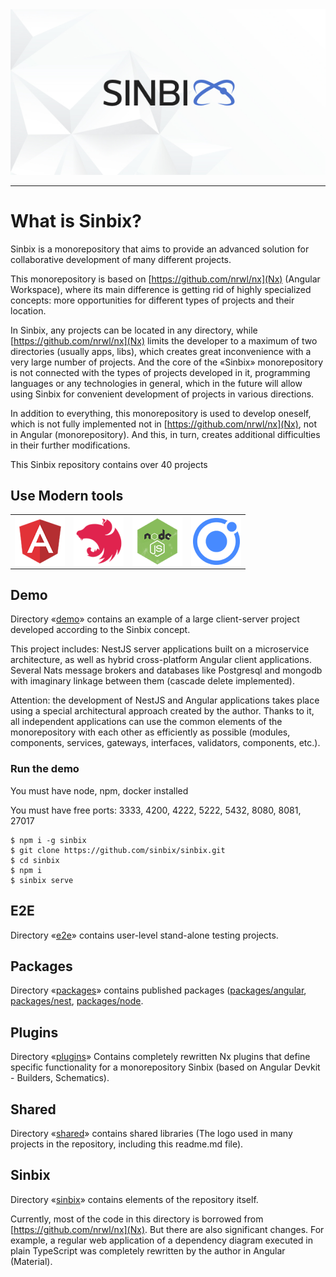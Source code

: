 <img src="/shared/public/logo/logo-preview.jpeg" alt="Sinbix">

<hr>

# What is Sinbix?

Sinbix is ​​a monorepository that aims to provide an advanced solution for collaborative development of many different projects.

This monorepository is based on [https://github.com/nrwl/nx](Nx) (Angular Workspace), where its main difference is getting rid of highly specialized concepts: more opportunities for different types of projects and their location.

In Sinbix, any projects can be located in any directory, while [https://github.com/nrwl/nx](Nx) limits the developer to a maximum of two directories (usually apps, libs), which creates great inconvenience with a very large number of projects. And the core of the «Sinbix» monorepository is not connected with the types of projects developed in it, programming languages ​​or any technologies in general, which in the future will allow using Sinbix for convenient development of projects in various directions.

In addition to everything, this monorepository is used to develop oneself, which is not fully implemented not in [https://github.com/nrwl/nx](Nx), not in Angular (monorepository). And this, in turn, creates additional difficulties in their further modifications.

This Sinbix repository contains over 40 projects

## Use Modern tools

<table style="text-align:center;">
<tr>
<td>
<a href="https://angular.io/" target="_blank">
<img src="/shared/public/tools/angular.png" width="80" valign="middle" />
</a> 
</td>
<td>
<a href="https://nestjs.com/" target="_blank">
<img src="/shared/public/tools/nest.png" width="80" valign="middle" />
</a> 
</td>
<td>
<a href="https://nodejs.org/" target="_blank">
<img src="/shared/public/tools/nodejs.png" width="80" valign="middle" />
</a> 
</td>
<td>
<a href="https://ionicframework.com/" target="_blank">
<img src="/shared/public/tools/ionic.png" width="80" valign="middle" />
</a> 
</td>
</tr>
</table>

## Demo

Directory «[demo](demo)» сontains an example of a large client-server project developed according to the Sinbix concept.

This project includes: NestJS server applications built on a microservice architecture, as well as hybrid cross-platform Angular client applications. Several Nats message brokers and databases like Postgresql and mongodb with imaginary linkage between them (сascade delete implemented).

Attention: the development of NestJS and Angular applications takes place using a special architectural approach created by the author. Thanks to it, all independent applications can use the common elements of the monorepository with each other as efficiently as possible (modules, components, services, gateways, interfaces, validators, components, etc.).

### Run the demo

You must have node, npm, docker installed

You must have free ports: 3333, 4200, 4222, 5222, 5432, 8080, 8081, 27017

```
$ npm i -g sinbix
$ git clone https://github.com/sinbix/sinbix.git
$ cd sinbix
$ npm i
$ sinbix serve
```

## E2E

Directory «[e2e](e2e)» contains user-level stand-alone testing projects.

## Packages

Directory «[packages](packages)» contains published packages ([packages/angular](Angular), [packages/nest](NestJS), [packages/node](Node).

## Plugins

Directory «[plugins](plugins)» Contains completely rewritten Nx plugins that define specific functionality for a monorepository Sinbix (based on Angular Devkit - Builders, Schematics).

## Shared

Directory «[shared](shared)» contains shared libraries (The logo used in many projects in the repository, including this readme.md file).

## Sinbix

Directory «[sinbix](sinbix)» contains elements of the repository itself.

Currently, most of the code in this directory is borrowed from [https://github.com/nrwl/nx](Nx). But there are also significant changes. For example, a regular web application of a dependency diagram executed in plain TypeScript was completely rewritten by the author in Angular (Material).
